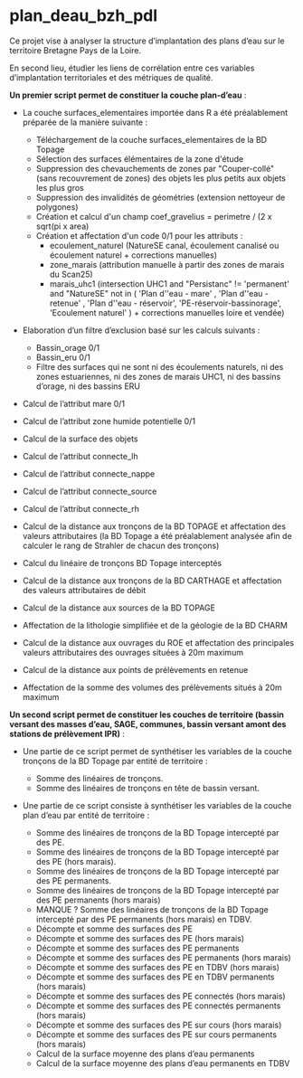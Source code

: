 # plan_deau_bzh_pdl

Ce projet vise à analyser la structure d’implantation des plans d’eau sur le territoire Bretagne Pays de la Loire.

En second lieu, étudier les liens de corrélation entre ces variables d’implantation territoriales et des métriques de qualité.

**Un premier script permet de constituer la couche plan-d’eau** :

-	La couche surfaces_elementaires importée dans R a été préalablement préparée de la manière suivante :
    - Téléchargement de la couche surfaces_elementaires de la BD Topage
    - Sélection des surfaces élémentaires de la zone d'étude
    - Suppression des chevauchements de zones par "Couper-collé" (sans recouvrement de zones) des objets les plus petits aux objets les plus gros
    - Suppression des invalidités de géométries (extension nettoyeur de polygones)
    - Création et calcul d'un champ coef_gravelius = perimetre / (2 x sqrt(pi x area)
    - Création et affectation d'un code 0/1 pour les attributs :
        - ecoulement_naturel (NatureSE canal, écoulement canalisé ou écoulement naturel + corrections manuelles)
        - zone_marais (attribution manuelle à partir des zones de marais du Scan25)
        - marais_uhc1 (intersection UHC1 and "Persistanc" != 'permanent' and  "NatureSE" not in ( 'Plan d''eau - mare' ,  'Plan d''eau - retenue' ,  'Plan d''eau - réservoir', 'PE-réservoir-bassinorage', 'Ecoulement naturel' ) + corrections manuelles loire et vendée)
    
-	Elaboration d’un filtre d’exclusion basé sur les calculs suivants :
    -	Bassin_orage 0/1
    -	Bassin_eru 0/1
    -	Filtre des surfaces qui ne sont ni des écoulements naturels, ni des zones estuariennes, ni des zones de marais UHC1, ni des bassins d’orage, ni des bassins ERU

-	Calcul de l’attribut mare 0/1
-	Calcul de l’attribut zone humide potentielle 0/1
-	Calcul de la surface des objets
-	Calcul de l’attribut connecte_lh
-	Calcul de l’attribut connecte_nappe
-	Calcul de l’attribut connecte_source
-	Calcul de l’attribut connecte_rh
-	Calcul de la distance aux tronçons de la BD TOPAGE et affectation des valeurs attributaires (la BD Topage a été préalablement analysée afin de calculer le rang de Strahler de chacun des tronçons)
-	Calcul du linéaire de tronçons BD Topage interceptés
-	Calcul de la distance aux tronçons de la BD CARTHAGE et affectation des valeurs attributaires de débit
-	Calcul de la distance aux sources de la BD TOPAGE
-	Affectation de la lithologie simplifiée et de la géologie de la BD CHARM
-	Calcul de la distance aux ouvrages du ROE et affectation des principales valeurs attributaires des ouvrages situées à 20m maximum
-	Calcul de la distance aux points de prélèvements en retenue
-	Affectation de la somme des volumes des prélèvements situés à 20m maximum

**Un second script permet de constituer les couches de territoire (bassin versant des masses d’eau, SAGE, communes, bassin versant amont des stations de prélèvement IPR)** :

-	Une partie de ce script permet de synthétiser les variables de la couche tronçons de la BD Topage par entité de territoire :
    -	Somme des linéaires de tronçons.
    -	Somme des linéaires de tronçons en tête de bassin versant.
      
-	Une partie de ce script consiste à synthétiser les variables de la couche plan d’eau par entité de territoire :
    -	Somme des linéaires de tronçons de la BD Topage intercepté par des PE.
    -	Somme des linéaires de tronçons de la BD Topage intercepté par des PE (hors marais).
    -	Somme des linéaires de tronçons de la BD Topage intercepté par des PE permanents.
    -	Somme des linéaires de tronçons de la BD Topage intercepté par des PE permanents (hors marais)
    -	MANQUE ? Somme des linéaires de tronçons de la BD Topage intercepté par des PE permanents (hors marais) en TDBV.
    -	Décompte et somme des surfaces des PE
    -	Décompte et somme des surfaces des PE (hors marais)
    -	Décompte et somme des surfaces des PE permanents
    -	Décompte et somme des surfaces des PE permanents (hors marais)
    -	Décompte et somme des surfaces des PE en TDBV (hors marais)
    -	Décompte et somme des surfaces des PE en TDBV permanents (hors marais)
    -	Décompte et somme des surfaces des PE connectés (hors marais)
    -	Décompte et somme des surfaces des PE connectés permanents (hors marais)
    -	Décompte et somme des surfaces des PE sur cours (hors marais)
    -	Décompte et somme des surfaces des PE sur cours permanents (hors marais)
    -	Calcul de la surface moyenne des plans d’eau permanents
    -	Calcul de la surface moyenne des plans d’eau permanents en TDBV
